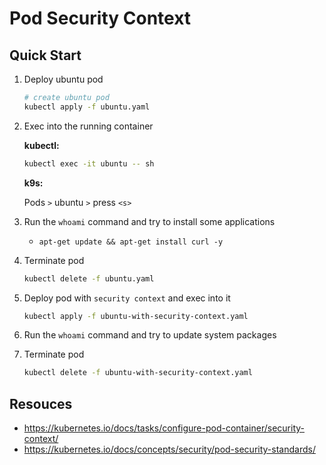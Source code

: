 # Pod Security Context

## Quick Start

1. Deploy ubuntu pod

    ```bash
    # create ubuntu pod
    kubectl apply -f ubuntu.yaml
    ```

2. Exec into the running container

    **kubectl:**

    ```bash
    kubectl exec -it ubuntu -- sh
    ```

    **k9s:**

    Pods `>` ubuntu `>` press `<s>`

3. Run the `whoami` command and try to install some applications

    - `apt-get update && apt-get install curl -y`

4. Terminate pod

    ```bash
    kubectl delete -f ubuntu.yaml
    ```

5. Deploy pod with `security context` and exec into it

    ```bash
    kubectl apply -f ubuntu-with-security-context.yaml
    ```

6. Run the `whoami` command and try to update system packages

7. Terminate pod

    ```bash
    kubectl delete -f ubuntu-with-security-context.yaml
    ```

## Resouces

- <https://kubernetes.io/docs/tasks/configure-pod-container/security-context/>
- <https://kubernetes.io/docs/concepts/security/pod-security-standards/>
